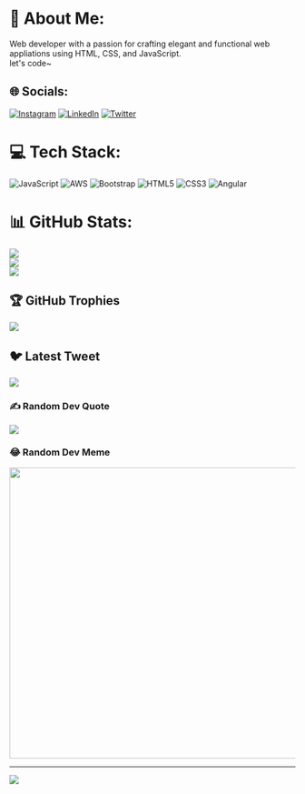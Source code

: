 # 💫 About Me:
Web developer with a passion for crafting elegant and functional web appliations using HTML, CSS, and JavaScript.<br> 
let's code~

## 🌐 Socials:
[![Instagram](https://img.shields.io/badge/Instagram-%23E4405F.svg?logo=Instagram&logoColor=white)](https://instagram.com/gauhar.pvtt) [![LinkedIn](https://img.shields.io/badge/LinkedIn-%230077B5.svg?logo=linkedin&logoColor=white)](https://linkedin.com/in/amaan-gauhar-479977248) [![Twitter](https://img.shields.io/badge/Twitter-%231DA1F2.svg?logo=Twitter&logoColor=white)](https://twitter.com/fastercheeta) 

# 💻 Tech Stack:
![JavaScript](https://img.shields.io/badge/javascript-%23323330.svg?style=for-the-badge&logo=javascript&logoColor=%23F7DF1E) ![AWS](https://img.shields.io/badge/AWS-%23FF9900.svg?style=for-the-badge&logo=amazon-aws&logoColor=white) ![Bootstrap](https://img.shields.io/badge/bootstrap-%23563D7C.svg?style=for-the-badge&logo=bootstrap&logoColor=white) ![HTML5](https://img.shields.io/badge/html5-%23E34F26.svg?style=for-the-badge&logo=html5&logoColor=white) ![CSS3](https://img.shields.io/badge/css3-%231572B6.svg?style=for-the-badge&logo=css3&logoColor=white) ![Angular](https://img.shields.io/badge/angular-%23DD0031.svg?style=for-the-badge&logo=angular&logoColor=white)
# 📊 GitHub Stats:
![](https://github-readme-stats.vercel.app/api?username=chingipong&theme=blue-green&hide_border=false&include_all_commits=true&count_private=true)<br/>
![](https://github-readme-streak-stats.herokuapp.com/?user=chingipong&theme=blue-green&hide_border=false)<br/>
![](https://github-readme-stats.vercel.app/api/top-langs/?username=chingipong&theme=blue-green&hide_border=false&include_all_commits=true&count_private=true&layout=compact)

## 🏆 GitHub Trophies
![](https://github-profile-trophy.vercel.app/?username=chingipong&theme=radical&no-frame=false&no-bg=false&margin-w=4)

## 🐦 Latest Tweet
[![](https://gtce.itsvg.in/api?username=fastercheeta)](https://github.com/VishwaGauravIn/github-twitter-card-embed)

### ✍️ Random Dev Quote
![](https://quotes-github-readme.vercel.app/api?type=horizontal&theme=radical)

### 😂 Random Dev Meme
<img src="https://rm.up.railway.app/" width="512px"/>

---
[![](https://visitcount.itsvg.in/api?id=chingipong&icon=0&color=6)](https://visitcount.itsvg.in)

